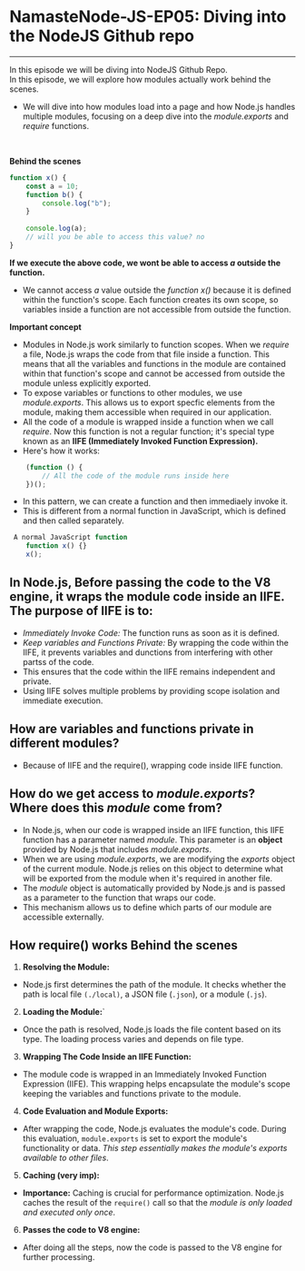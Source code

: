 # NamasteNode-JS-EP05: Diving into the NodeJS Github repo
----------------------------------------------------------------
In this episode we will be diving into NodeJS Github Repo.
<br>
In this episode, we will explore how modules actually work behind the scenes.

- We will dive into how modules load into a page and how Node.js handles multiple modules, focusing on a deep dive into the *module.exports* and *require* functions. 
<br>

**Behind the scenes**

```javascript
function x() {
    const a = 10;
    function b() {
        console.log("b");
    }
    
    console.log(a);
    // will you be able to access this value? no 
}
```

**If we execute the above code, we wont be able to access *a* outside the function.**

- We cannot access *a* value outside the *function x()* because it is defined within the function's scope. Each function creates its own scope, so variables inside a function are not accessible from outside the function.
  
**Important concept**
- Modules in Node.js work similarly to function scopes. When we *require* a file, Node.js wraps the code from that file inside a function. This means that all the variables and functions in the module are contained within that function's scope and cannot be accessed from outside the module unless explicitly exported. 
- To expose variables or functions to other modules, we use *module.exports*. This allows us to export specfic elements from the module, making them accessible when required in our application.
- All the code of a module is wrapped inside a function when we call *require*. Now this function is not a regular function; it's special type known as an **IIFE (Immediately Invoked Function Expression).**
- Here's how it works: 

```javascript
    (function () {
        // All the code of the module runs inside here
    })();
```    
- In this pattern, we can create a function and then immediaely invoke it.
- This is different from a normal function in JavaScript, which is defined and then called separately.
  
```javascript
 A normal JavaScript function
    function x() {}
    x();
```   

## **In Node.js, Before passing the code to the V8 engine, it wraps the module code inside an IIFE. The purpose of IIFE is to:**
- *Immediately Invoke Code:* The function runs as soon as it is defined.
- *Keep variables and Functions Private:* By wrapping the code within the IIFE, it prevents variables and dunctions from interfering with other partss of the code.
- This ensures that the code within the IIFE remains independent and private.
- Using IIFE solves multiple problems by providing scope isolation and immediate execution.

## **How are variables and functions private in different modules?**
- Because of IIFE and the require(), wrapping code inside IIFE function.
  
## **How do we get access to *module.exports*? Where does this *module* come from?** 
- In Node.js, when our code is wrapped inside an IIFE function, this IIFE function has a parameter named *module*. This parameter is an **object** provided by Node.js that includes *module.exports*.
- When we are using *module.exports*, we are modifying the *exports* object of the current module. Node.js relies on this object to determine what will be exported from the module when it's required in another file.
- The *module* object is automatically provided by Node.js and is passed as a parameter to the function that wraps our code.
- This mechanism allows us to define which parts of our module are accessible externally.

##  **How require() works Behind the scenes**

1. **Resolving the Module:**
- Node.js first determines the path of the module. It checks whether the path is local file `(./local)`, a JSON file (`.json`), or a module (`.js`).
2. **Loading the Module:**`
- Once the path is resolved, Node.js loads the file content based on its type. The loading process varies and depends on file type. 
3. **Wrapping The Code Inside an IIFE Function:**
- The module code is wrapped in an Immediately Invoked Function Expression (IIFE). This wrapping helps encapsulate the module's scope keeping the variables and functions private to the module.
4. **Code Evaluation and Module Exports:**
- After wrapping the code, Node.js evaluates the module's code. During this evaluation, `module.exports` is set to export the module's functionality or data. *This step essentially makes the module's exports available to other files*.
5. **Caching (very imp):**
- **Importance:** Caching is crucial for performance optimization. Node.js caches the result of the `require()` call so that the *module is only loaded and executed only once*.  
6. **Passes the code to V8 engine:**
- After doing all the steps, now the code is passed to the V8 engine for further processing.